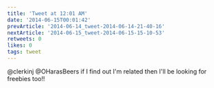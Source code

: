 ```yaml
---
title: 'Tweet at 12:01 AM'
date: '2014-06-15T00:01:42'
prevArticle: '2014-06-14_tweet-2014-06-14-21-40-16'
nextArticle: '2014-06-15_tweet-2014-06-15-15-10-53'
retweets: 0
likes: 0
tags: tweet
---
```

@clerkinj @OHarasBeers if I find out I'm related then I'll be looking for freebies too!!